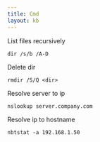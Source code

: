 ```yaml
---
title: Cmd
layout: kb
---
```


List files recursively

	dir /s/b /A-D

Delete dir

	rmdir /S/Q <dir>

Resolve server to ip

	nslookup server.company.com

Resolve ip to hostname

	nbtstat -a 192.168.1.50